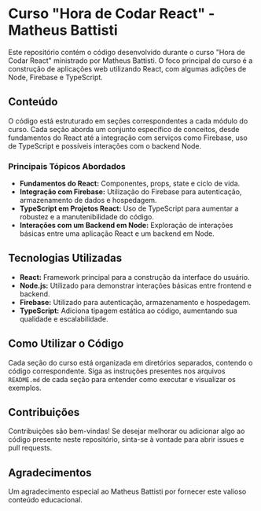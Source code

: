 # Curso "Hora de Codar React" - Matheus Battisti

Este repositório contém o código desenvolvido durante o curso "Hora de Codar React" ministrado por Matheus Battisti. O foco principal do curso é a construção de aplicações web utilizando React, com algumas adições de Node, Firebase e TypeScript.

## Conteúdo

O código está estruturado em seções correspondentes a cada módulo do curso. Cada seção aborda um conjunto específico de conceitos, desde fundamentos do React até a integração com serviços como Firebase, uso de TypeScript e possíveis interações com o backend Node.

### Principais Tópicos Abordados

- **Fundamentos do React:** Componentes, props, state e ciclo de vida.
- **Integração com Firebase:** Utilização do Firebase para autenticação, armazenamento de dados e hospedagem.
- **TypeScript em Projetos React:** Uso de TypeScript para aumentar a robustez e a manutenibilidade do código.
- **Interações com um Backend em Node:** Exploração de interações básicas entre uma aplicação React e um backend em Node.

## Tecnologias Utilizadas

- **React:** Framework principal para a construção da interface do usuário.
- **Node.js:** Utilizado para demonstrar interações básicas entre frontend e backend.
- **Firebase:** Utilizado para autenticação, armazenamento e hospedagem.
- **TypeScript:** Adiciona tipagem estática ao código, aumentando sua qualidade e escalabilidade.

## Como Utilizar o Código

Cada seção do curso está organizada em diretórios separados, contendo o código correspondente. Siga as instruções presentes nos arquivos `README.md` de cada seção para entender como executar e visualizar os exemplos.

## Contribuições

Contribuições são bem-vindas! Se desejar melhorar ou adicionar algo ao código presente neste repositório, sinta-se à vontade para abrir issues e pull requests.

## Agradecimentos

Um agradecimento especial ao Matheus Battisti por fornecer este valioso conteúdo educacional.
